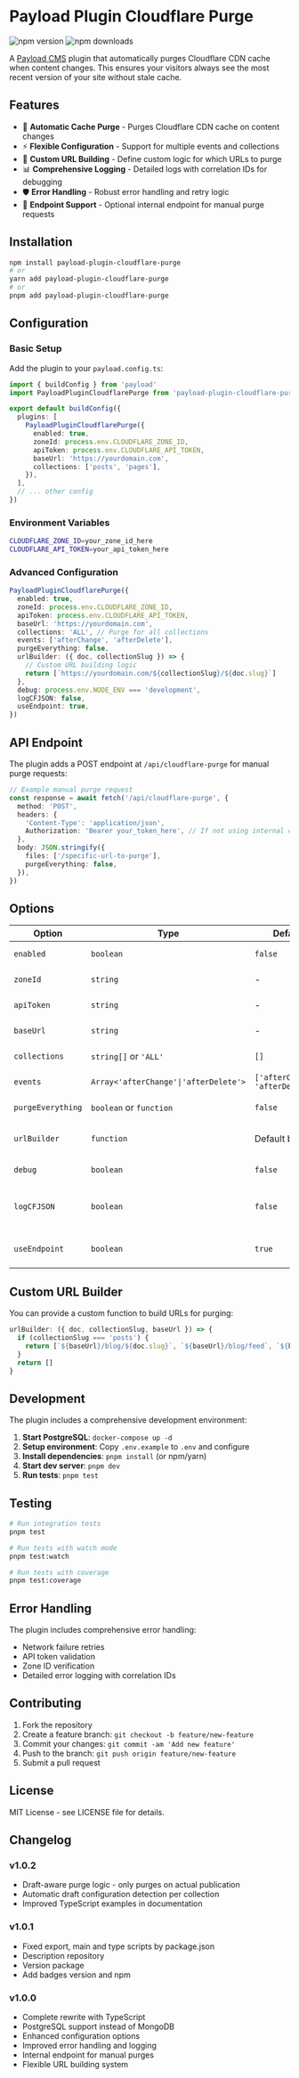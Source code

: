 # Payload Plugin Cloudflare Purge

![npm version](https://img.shields.io/npm/v/payload-plugin-cloudflare-purge)
![npm downloads](https://img.shields.io/npm/dm/payload-plugin-cloudflare-purge)

A [Payload CMS](https://payloadcms.com) plugin that automatically purges Cloudflare CDN cache when content changes. This ensures your visitors always see the most recent version of your site without stale cache.

## Features

- 🚀 **Automatic Cache Purge** - Purges Cloudflare CDN cache on content changes
- ⚡ **Flexible Configuration** - Support for multiple events and collections
- 🔧 **Custom URL Building** - Define custom logic for which URLs to purge
- 📊 **Comprehensive Logging** - Detailed logs with correlation IDs for debugging
- 🛡️ **Error Handling** - Robust error handling and retry logic
- 🔌 **Endpoint Support** - Optional internal endpoint for manual purge requests

## Installation

```bash
npm install payload-plugin-cloudflare-purge
# or
yarn add payload-plugin-cloudflare-purge
# or
pnpm add payload-plugin-cloudflare-purge
```

## Configuration

### Basic Setup

Add the plugin to your `payload.config.ts`:

```typescript
import { buildConfig } from 'payload'
import PayloadPluginCloudflarePurge from 'payload-plugin-cloudflare-purge'

export default buildConfig({
  plugins: [
    PayloadPluginCloudflarePurge({
      enabled: true,
      zoneId: process.env.CLOUDFLARE_ZONE_ID,
      apiToken: process.env.CLOUDFLARE_API_TOKEN,
      baseUrl: 'https://yourdomain.com',
      collections: ['posts', 'pages'],
    }),
  ],
  // ... other config
})
```

### Environment Variables

```bash
CLOUDFLARE_ZONE_ID=your_zone_id_here
CLOUDFLARE_API_TOKEN=your_api_token_here
```

### Advanced Configuration

```typescript
PayloadPluginCloudflarePurge({
  enabled: true,
  zoneId: process.env.CLOUDFLARE_ZONE_ID,
  apiToken: process.env.CLOUDFLARE_API_TOKEN,
  baseUrl: 'https://yourdomain.com',
  collections: 'ALL', // Purge for all collections
  events: ['afterChange', 'afterDelete'],
  purgeEverything: false,
  urlBuilder: ({ doc, collectionSlug }) => {
    // Custom URL building logic
    return [`https://yourdomain.com/${collectionSlug}/${doc.slug}`]
  },
  debug: process.env.NODE_ENV === 'development',
  logCFJSON: false,
  useEndpoint: true,
})
```

## API Endpoint

The plugin adds a POST endpoint at `/api/cloudflare-purge` for manual purge requests:

```typescript
// Example manual purge request
const response = await fetch('/api/cloudflare-purge', {
  method: 'POST',
  headers: {
    'Content-Type': 'application/json',
    Authorization: 'Bearer your_token_here', // If not using internal call
  },
  body: JSON.stringify({
    files: ['/specific-url-to-purge'],
    purgeEverything: false,
  }),
})
```

## Options

| Option            | Type                                  | Default                          | Description                        |
| ----------------- | ------------------------------------- | -------------------------------- | ---------------------------------- |
| `enabled`         | `boolean`                             | `false`                          | Enable/disable the plugin          |
| `zoneId`          | `string`                              | -                                | Cloudflare Zone ID                 |
| `apiToken`        | `string`                              | -                                | Cloudflare API Token               |
| `baseUrl`         | `string`                              | -                                | Your site's base URL               |
| `collections`     | `string[]` or `'ALL'`                 | `[]`                             | Collections to monitor             |
| `events`          | `Array<'afterChange'\|'afterDelete'>` | `['afterChange', 'afterDelete']` | Events that trigger purge          |
| `purgeEverything` | `boolean` or `function`               | `false`                          | Purge entire cache                 |
| `urlBuilder`      | `function`                            | Default builder                  | Custom URL builder function        |
| `debug`           | `boolean`                             | `false`                          | Enable debug logging               |
| `logCFJSON`       | `boolean`                             | `false`                          | Log full Cloudflare JSON responses |
| `useEndpoint`     | `boolean`                             | `true`                           | Use internal endpoint for purging  |

## Custom URL Builder

You can provide a custom function to build URLs for purging:

```typescript
urlBuilder: ({ doc, collectionSlug, baseUrl }) => {
  if (collectionSlug === 'posts') {
    return [`${baseUrl}/blog/${doc.slug}`, `${baseUrl}/blog/feed`, `${baseUrl}/api/posts/${doc.id}`]
  }
  return []
}
```

## Development

The plugin includes a comprehensive development environment:

1. **Start PostgreSQL**: `docker-compose up -d`
2. **Setup environment**: Copy `.env.example` to `.env` and configure
3. **Install dependencies**: `pnpm install` (or npm/yarn)
4. **Start dev server**: `pnpm dev`
5. **Run tests**: `pnpm test`

## Testing

```bash
# Run integration tests
pnpm test

# Run tests with watch mode
pnpm test:watch

# Run tests with coverage
pnpm test:coverage
```

## Error Handling

The plugin includes comprehensive error handling:

- Network failure retries
- API token validation
- Zone ID verification
- Detailed error logging with correlation IDs

## Contributing

1. Fork the repository
2. Create a feature branch: `git checkout -b feature/new-feature`
3. Commit your changes: `git commit -am 'Add new feature'`
4. Push to the branch: `git push origin feature/new-feature`
5. Submit a pull request

## License

MIT License - see LICENSE file for details.

## Changelog

### v1.0.2

- Draft-aware purge logic - only purges on actual publication
- Automatic draft configuration detection per collection
- Improved TypeScript examples in documentation

### v1.0.1

- Fixed export, main and type scripts by package.json
- Description repository
- Version package
- Add badges version and npm

### v1.0.0

- Complete rewrite with TypeScript
- PostgreSQL support instead of MongoDB
- Enhanced configuration options
- Improved error handling and logging
- Internal endpoint for manual purges
- Flexible URL building system
